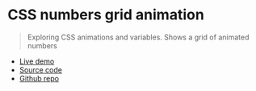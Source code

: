 # CSS numbers grid animation

> Exploring CSS animations and variables. Shows a grid of animated numbers

- [Live demo](https://css-numbers-grid-animation.rolandjlevy.repl.co/)
- [Source code](https://replit.com/@RolandJLevy/css-numbers-grid-animation)
- [Github repo](https://github.com/rolandjlevy/css-numbers-grid-animation)
